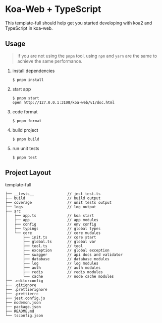 # Koa-Web + TypeScript

This template-full should help get you started developing with koa2 and TypeScript in koa-web.

## Usage

> If you are not using the `pnpm` tool, using `npm` and `yarn` are the same to achieve the same performance.

1. install dependencies

   ```
   $ pnpm install
   ```

2. start app

   ```dev
   $ pnpm start
   open http://127.0.0.1:3100/koa-web/v1/doc.html
   ```

3. code format

   ```
   $ pnpm format
   ```

4. build project

   ```
   $ pnpm build
   ```

5. run unit tests
   ```
   $ pnpm test
   ```

## Project Layout

template-full

```
├── __tests__               // jest test.ts
├── build                   // build output
├── coverage                // unit tests output
├── logs                    // log output
├── src
│   ├── app.ts              // koa start
│   ├── app                 // app modules
│   ├── config              // env config
│   ├── typings             // global types
│   └── core                // core mudules
│       ├── init.ts         // core start
│       ├── global.ts       // global var
│       ├── tool.ts         // tool
│       ├── exception       // global exception
│       ├── swagger         // api docs and validator
│       ├── database        // database modules
│       ├── log             // log modules
│       ├── auth            // auth modules
│       ├── redis           // redis modules
│       └── cache           // node cache modules
├── .editorconfig
├── .gitignore
├── .prettierignore
├── .prettierrc
├── jest.config.js
├── nodemon.json
├── package.json
├── README.md
└── tsconfig.json
```
